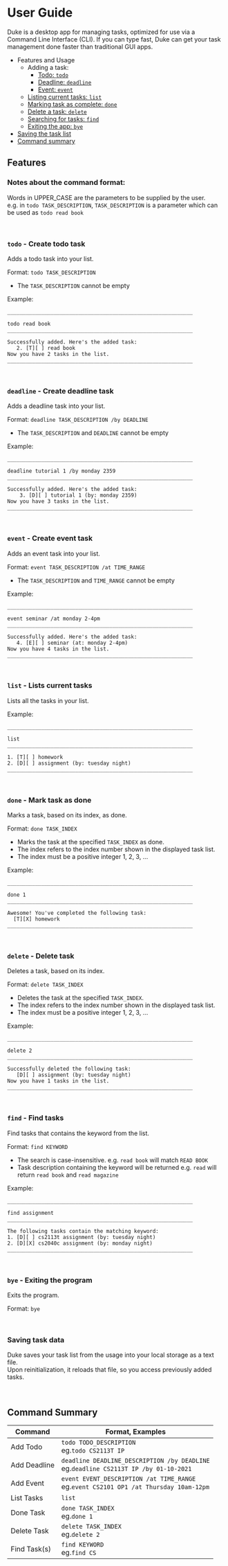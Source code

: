 # User Guide

Duke is a desktop app for managing tasks, optimized for use via a Command Line Interface (CLI).
If you can type fast, Duke can get your task management done faster than traditional GUI apps.

- Features and Usage
  - Adding a task:
    - [Todo: `todo`](#todo)
    - [Deadline: `deadline`](#deadline)
    - [Event: `event`](#event)
  - [Listing current tasks: `list`](#list)
  - [Marking task as complete: `done`](#done)
  - [Delete a task: `delete`](#delete)
  - [Searching for tasks: `find`](#find)
  - [Exiting the app: `bye`](#exit)
- [Saving the task list](#save)
- [Command summary](#summary)

## Features

### Notes about the command format:
Words in UPPER_CASE are the parameters to be supplied by the user. <br />
e.g. in `todo TASK_DESCRIPTION`, `TASK_DESCRIPTION` is a parameter which can be used as `todo read book`

<br />

### <a id="todo"></a>`todo` - Create todo task
Adds a todo task into your list.

Format: `todo TASK_DESCRIPTION`
* The `TASK_DESCRIPTION` cannot be empty

Example:
```
____________________________________________________________

todo read book
____________________________________________________________

Successfully added. Here's the added task:
   2. [T][ ] read book
Now you have 2 tasks in the list.
____________________________________________________________
```
<br />

### <a id="deadline"></a>`deadline` - Create deadline task
Adds a deadline task into your list.

Format: `deadline TASK_DESCRIPTION /by DEADLINE`
* The `TASK_DESCRIPTION` and `DEADLINE` cannot be empty

Example:
```
____________________________________________________________

deadline tutorial 1 /by monday 2359
____________________________________________________________

Successfully added. Here's the added task: 
    3. [D][ ] tutorial 1 (by: monday 2359)
Now you have 3 tasks in the list.
____________________________________________________________
```
<br />

### <a id="event"></a>`event` - Create event task
Adds an event task into your list.

Format: `event TASK_DESCRIPTION /at TIME_RANGE`
* The `TASK_DESCRIPTION` and `TIME_RANGE` cannot be empty

Example:
```
____________________________________________________________

event seminar /at monday 2-4pm
____________________________________________________________

Successfully added. Here's the added task:
   4. [E][ ] seminar (at: monday 2-4pm)
Now you have 4 tasks in the list.
____________________________________________________________
```
<br />

### <a id="list"></a> `list` - Lists current tasks
Lists all the tasks in your list.

Example:

```
____________________________________________________________

list
____________________________________________________________

1. [T][ ] homework
2. [D][ ] assignment (by: tuesday night)
____________________________________________________________
```
<br />

### <a id="done"></a>`done` - Mark task as done
Marks a task, based on its index, as done.

Format: `done TASK_INDEX`
* Marks the task at the specified `TASK_INDEX` as done.<br />
* The index refers to the index number shown in the displayed task list.<br />
* The index must be a positive integer 1, 2, 3, ...<br />

Example:

```
____________________________________________________________

done 1
____________________________________________________________

Awesome! You've completed the following task:
  [T][X] homework
____________________________________________________________
```
<br />

### <a id="delete"></a>`delete` - Delete task
Deletes a task, based on its index.

Format: `delete TASK_INDEX`<br />
* Deletes the task at the specified `TASK_INDEX`.<br />
* The index refers to the index number shown in the displayed task list.<br />
* The index must be a positive integer 1, 2, 3, ...<br />

Example:
```
____________________________________________________________

delete 2
____________________________________________________________

Successfully deleted the following task:
   [D][ ] assignment (by: tuesday night)
Now you have 1 tasks in the list.
____________________________________________________________
```
<br />

### <a id="find"></a>`find` - Find tasks
Find tasks that contains the keyword from the list.

Format: `find KEYWORD`
* The search is case-insensitive. e.g. `read book` will match `READ BOOK`
* Task description containing the keyword will be returned
  e.g. `read` will return `read book` and `read magazine`

Example:
```
____________________________________________________________

find assignment
____________________________________________________________

The following tasks contain the matching keyword:
1. [D][ ] cs2113t assignment (by: tuesday night)
2. [D][X] cs2040c assignment (by: monday night)
____________________________________________________________
```

<br />

### <a id = "exit"></a> `bye` - Exiting the program
Exits the program.

Format: `bye`

<br />

### <a id="save"></a>Saving task data
Duke saves your task list from the usage into your local storage as a text file.<br />
Upon reinitialization, it reloads that file, so you access previously added tasks.

<br />

## <a id="summary"></a>Command Summary

Command | Format, Examples
--------|--------------
Add Todo | `todo TODO_DESCRIPTION` <br /> eg.`todo CS2113T IP`
Add Deadline | `deadline DEADLINE_DESCRIPTION /by DEADLINE` <br /> eg.`deadline CS2113T IP /by 01-10-2021`
Add Event | `event EVENT_DESCRIPTION /at TIME_RANGE` <br /> eg.`event CS2101 OP1 /at Thursday 10am-12pm`
List Tasks | `list`
Done Task | `done TASK_INDEX` <br /> eg.`done 1`
Delete Task | `delete TASK_INDEX` <br /> eg.`delete 2`
Find Task(s) | `find KEYWORD` <br /> eg.`find CS`